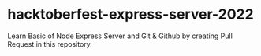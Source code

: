 # hacktoberfest-express-server-2022
Learn Basic of Node Express Server and Git &amp; Github by creating Pull Request in this repository.
